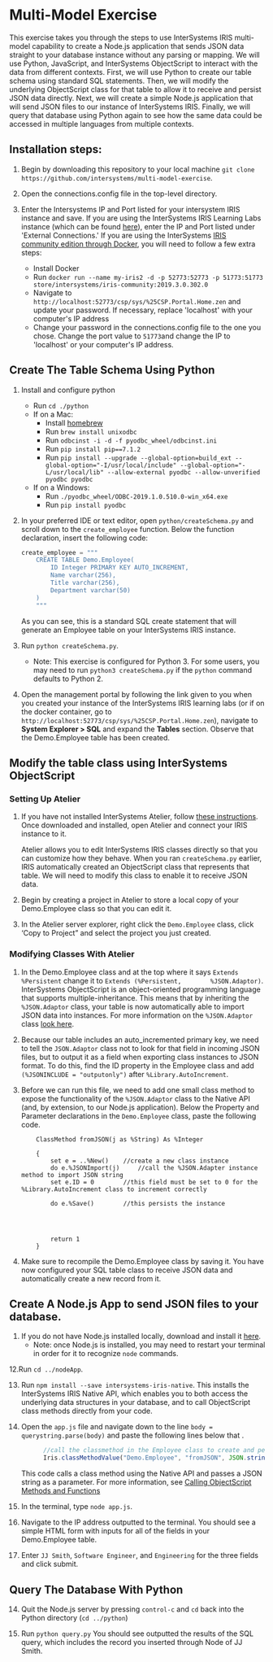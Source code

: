 # Multi-Model Exercise

This exercise takes you through the steps to use InterSystems IRIS multi-model capability to create a Node.js application that  sends JSON data straight to your database instance without any parsing or mapping. We will use Python, JavaScript, and InterSystems ObjectScript to interact with the data from different contexts. First, we will use Python to create our table schema using standard SQL statements.  Then, we will modify the underlying ObjectScript class for that table to allow it to receive and persist JSON data directly. Next, we will create a simple Node.js application that will send JSON files to our instance of InterSystems IRIS. Finally, we will query that database using Python again to see how the same data could be accessed in multiple languages from multiple contexts.

## Installation steps:

1. Begin by downloading this repository to your local machine `git clone https://github.com/intersystems/multi-model-exercise`.

2. Open the connections.config file in the top-level directory.

3. Enter the Intersystems IP and Port listed for your intersystem IRIS instance and save. If you are using the InterSystems IRIS Learning Labs instance (which can be found [here](https://www.intersystems.com/try-intersystems-iris-for-free/)), enter the IP and Port listed under 'External Connections.' If you are using the InterSystems [IRIS community edition through Docker](https://hub.docker.com/_/intersystems-iris-data-platform), you will need to follow a few extra steps:
	  * Install Docker 
	  * Run `docker run --name my-iris2 -d -p 52773:52773 -p 51773:51773 store/intersystems/iris-community:2019.3.0.302.0` 
	  * Navigate to `http://localhost:52773/csp/sys/%25CSP.Portal.Home.zen` and update your password. If necessary, replace 'localhost' with your computer's IP address
	  * Change your password in the connections.config file to the one you chose. Change the port value to `51773`and change the IP to 'localhost' or your computer's IP address.


## Create The Table Schema Using Python
1. Install and configure python
  	* Run `cd ./python`
	* If on a Mac:
		* Install [homebrew](https://brew.sh/)
		* Run `brew install unixodbc`
		* Run `odbcinst -i -d -f pyodbc_wheel/odbcinst.ini`
		* Run `pip install pip==7.1.2`
		* Run `pip install --upgrade --global-option=build_ext --global-option="-I/usr/local/include" --global-option="-L/usr/local/lib" --allow-external pyodbc --allow-unverified pyodbc pyodbc`
	* If on a Windows:
		* Run `./pyodbc_wheel/ODBC-2019.1.0.510.0-win_x64.exe`
		* Run `pip install pyodbc`
		
		

2. In your preferred IDE or text editor, open `python/createSchema.py` and scroll down to the `create_employee` function. Below the function declaration, insert the following code:

	```python
	create_employee = """
		CREATE TABLE Demo.Employee(
		    ID Integer PRIMARY KEY AUTO_INCREMENT,
		    Name varchar(256),
		    Title varchar(256), 
		    Department varchar(50)
		)
	    """
	```

	As you can see, this is a standard SQL create statement that will generate an Employee table on your InterSystems IRIS instance.

3. Run `python createSchema.py`. 
	* Note: This exercise is configured for Python 3. For some users, you may need to run `python3 createSchema.py` if the `python` command defaults to Python 2. 
	
1. Open the management portal by following the link given to you when you created your instance of the InterSystems IRIS learning labs (or if on the docker container, go to `http://localhost:52773/csp/sys/%25CSP.Portal.Home.zen`), navigate to **System Explorer > SQL** and expand the **Tables** section.  Observe that the Demo.Employee table has been created.
## Modify the table class using InterSystems ObjectScript

### Setting Up Atelier

1. If you have not installed InterSystems Atelier, follow [these instructions](https://download.intersystems.com/download/atelier.csp). Once downloaded and installed, open Atelier and connect your IRIS instance to it.  

	Atelier allows you to edit InterSystems IRIS classes directly so that you can customize how they behave. When you ran `createSchema.py` earlier, IRIS automatically created an ObjectScript class that represents that table.  We will need to modify this class to enable it to receive JSON data.

8. Begin by creating a project in Atelier to store a local copy of your Demo.Employee class so that you can edit it.

9. In the Atelier server explorer, right click the `Demo.Employee` class, click ‘Copy to Project” and select the project you just created.

### Modifying Classes With Atelier


1. In the Demo.Employee class and at the top where it says `Extends %Persistent` change it to `Extends (%Persistent, 		%JSON.Adaptor)`.  InterSystems ObjectScript is an object-oriented programming language that supports multiple-inheritance.  This means that by inheriting the `%JSON.Adaptor` class, your table is now automatically able to import JSON data into instances.  For more information on the `%JSON.Adaptor` class [look here](https://docs.intersystems.com/irislatest/csp/docbook/DocBook.UI.Page.cls?KEY=GJSON_adaptor).

11.  Because our table includes an auto_incremented primary key, we need to tell the `JSON.Adaptor` class not to look for that field in incoming JSON files, but to output it as a field when exporting class instances to JSON format.  To do this, find the ID property in the Employee class and add `(%JSONINCLUDE = "outputonly")` after `%Library.AutoIncrement`.

12. Before we can run this file, we need to add one small class method to expose the functionality of the `%JSON.Adaptor` class to the Native API (and, by extension, to our Node.js application).  Below the Property and Parameter declarations in the `Demo.Employee` class, paste the following code.

	```ObjectScript
		ClassMethod fromJSON(j as %String) As %Integer

		{
			set e = ..%New() 	//create a new class instance
			do e.%JSONImport(j) 	//call the %JSON.Adapter instance method to import JSON string
			set e.ID = 0 		//this field must be set to 0 for the %Library.AutoIncrement class to increment correctly

			do e.%Save() 		//this persists the instance




			return 1
		}
	```
13. Make sure to recompile the Demo.Employee class by saving it. You have now configured your SQL table class to receive JSON data and automatically create a new record from it.

## Create A Node.js App to send JSON files to your database.
1. If you do not have Node.js installed locally, download and install it [here](https://nodejs.org/en/download/).
	* Note: once Node.js is installed, you may need to restart your terminal in order for it to recognize `node` commands.

12.Run `cd ../nodeApp`.

13. Run `npm install --save intersystems-iris-native`. This installs the InterSystems IRIS Native API, which enables you to both access the underlying data structures in your database, and to call ObjectScript class methods directly from your code.

12. Open the `app.js` file and navigate down to the line `body = querystring.parse(body)` and paste the following lines below that .

	```JavaScript
		  //call the classmethod in the Employee class to create and persists a new database record
		  Iris.classMethodValue("Demo.Employee", "fromJSON", JSON.stringify(body))
	```

	This code calls a class method using the Native API and passes a JSON string as a parameter.  For more information, 		see [Calling ObjectScript Methods and Functions](https://docs.intersystems.com/irislatest/csp/docbook/DocBook.UI.Page.cls?KEY=BJSNAT_call)

12. In the terminal, type `node app.js`.

13. Navigate to the IP address outputted to the terminal. You should see a simple HTML form with inputs for all of the fields in your Demo.Employee table.

14. Enter `JJ Smith`, `Software Engineer`, and `Engineering` for the three fields and click submit.

## Query The Database With Python
14. Quit the Node.js server by pressing `control-c` and `cd` back into the Python directory (`cd ../python`)

15. Run `python query.py` You should see outputted the results of the SQL query, which includes the record you inserted through Node of JJ Smith.


